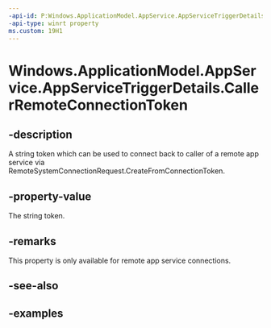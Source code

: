 ```yaml
---
-api-id: P:Windows.ApplicationModel.AppService.AppServiceTriggerDetails.CallerRemoteConnectionToken
-api-type: winrt property
ms.custom: 19H1
---
```


<!-- Property syntax.
public string CallerRemoteConnectionToken { get; }
-->

# Windows.ApplicationModel.AppService.AppServiceTriggerDetails.CallerRemoteConnectionToken

## -description
A string token which can be used to connect back to caller of a remote app service via RemoteSystemConnectionRequest.CreateFromConnectionToken.

## -property-value
The string token.

## -remarks
This property is only available for remote app service connections.

## -see-also

## -examples

